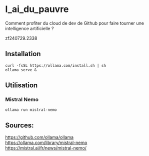 # l_ai_du_pauvre
Comment profiter du cloud de dev de Github pour faire tourner une intelligence artificielle ?

zf240729.2338

## Installation

````
curl -fsSL https://ollama.com/install.sh | sh
ollama serve &
````


## Utilisation

### Mistral Nemo
````
ollama run mistral-nemo
````


## Sources:
https://github.com/ollama/ollama<br>
https://ollama.com/library/mistral-nemo<br>
https://mistral.ai/fr/news/mistral-nemo/<br>
